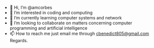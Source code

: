 - 👋 Hi, I’m @amcorbes
- 👀 I’m interested in coding and computing
- 🌱 I’m currently learning computer systems and network
- 💞️ I’m looking to collaborate on matters concerning computer programming and artificial intelligence
- 📫 How to reach me just email me through cbenedict805@gmail.com
                    Regards.
<!---
amcorbes/amcorbes is a ✨ special ✨ repository because its `README.md` (this file) appears on your GitHub profile.
You can click the Preview link to take a look at your changes.
--->
